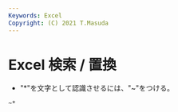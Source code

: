 ```yaml
---
Keywords: Excel
Copyright: (C) 2021 T.Masuda
---
```

# Excel 検索 / 置換

* "*"を文字として認識させるには、"~"をつける。

```
~*
```